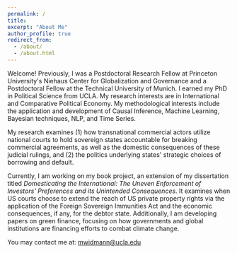 ```yaml
---
permalink: /
title: 
excerpt: "About Me"
author_profile: true
redirect_from: 
  - /about/
  - /about.html
---
```


Welcome! Previously, I was a Postdoctoral Research Fellow at Princeton University's Niehaus Center for Globalization and Governance and a Postdoctoral Fellow at the Technical University of Munich. I earned my PhD in Political Science from UCLA. My research interests are in International and Comparative Political Economy. My methodological interests include the application and development of Causal Inference, Machine Learning, Bayesian techniques, NLP, and Time Series. 

My research examines (1) how transnational commercial actors utilize national courts to hold sovereign states accountable for breaking commercial agreements, as well as the domestic consequences of these judicial rulings, and (2) the politics underlying states' strategic choices of borrowing and default.

Currently, I am working on my book project, an extension of my dissertation titled *Domesticating the International: The Uneven Enforcement of Investors' Preferences and its Unintended Consequences*. It examines when US courts choose to extend the reach of US private property rights via the application of the Foreign Sovereign Immunities Act and the economic consequences, if any, for the debtor state. Additionally, I am developing papers on green finance, focusing on how governments and global institutions are financing efforts to combat climate change.


You may contact me at: mwidmann@ucla.edu





